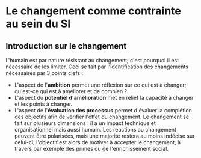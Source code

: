 # Le changement comme contrainte au sein du SI
## Introduction sur le changement
L'humain est par nature résistant au changement; c'est pourquoi il est nécessaire de les limiter. Ceci se fait par l'identification des changements nécessaires par 3 points clefs :
- L'aspect de l'**ambition** permet une réflexion sur ce qui est à changer; qu'est-ce qui est à améliorer et de combien ?
- L'aspect du **potentiel d'amélioration** met en relief la capacité à changer et les points à changer.
- L'aspect de l'**évaluation des processus** permet d'évaluer la complétion des objectifs afin de vérifier l'effet du changement.
Le changement se fait sur plusieurs dimensions : il a un impact technique et organisationnel mais aussi humain.
Les reactions au changement peuvent être polarisées, mais une majorité restera au moins indécise sur celui-ci; l'objectif est alors de motiver à accepter le changement, à travers par exemple des primes ou de l'enrichissement social.

